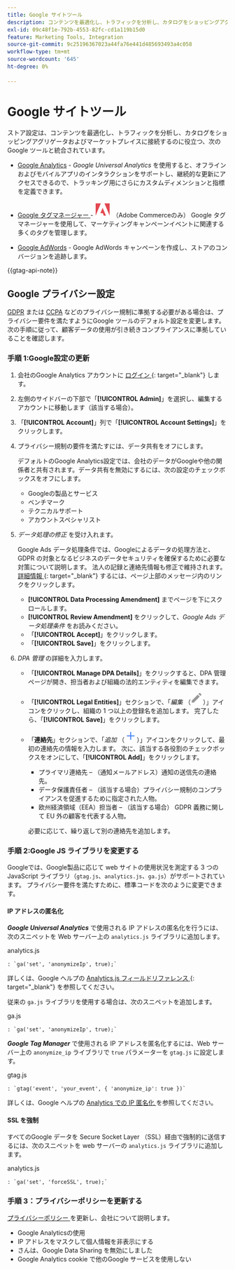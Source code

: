 ```yaml
---
title: Google サイトツール
description: コンテンツを最適化し、トラフィックを分析し、カタログをショッピングアグリゲータおよびマーケットプレイスに接続するために使用できる、Google ツール統合について説明します。
exl-id: 09c48f1e-792b-4553-82fc-cd1a119b15d0
feature: Marketing Tools, Integration
source-git-commit: 9c25196367023a44fa76e441d485693493a4c058
workflow-type: tm+mt
source-wordcount: '645'
ht-degree: 0%

---
```


# Google サイトツール

ストア設定は、コンテンツを最適化し、トラフィックを分析し、カタログをショッピングアグリゲータおよびマーケットプレイスに接続するのに役立つ、次のGoogle ツールと統合されています。

- [Google Analytics](google-analytics.md) - _Google Universal Analytics_ を使用すると、オフラインおよびモバイルアプリのインタラクションをサポートし、継続的な更新にアクセスできるので、トラッキング用にさらにカスタムディメンションと指標を定義できます。

- [Google タグマネージャー ](google-tag-manager.md) - ![Adobe Commerce](../assets/adobe-logo.svg) （Adobe Commerceのみ） Google タグマネージャーを使用して、マーケティングキャンペーンイベントに関連する多くのタグを管理します。

- [Google AdWords](google-adwords.md) - Google AdWords キャンペーンを作成し、ストアのコンバージョンを追跡します。

{{gtag-api-note}}

## Google プライバシー設定

[GDPR](../getting-started/compliance-gdpr.md) または [CCPA](../getting-started/compliance-ccpa.md) などのプライバシー規制に準拠する必要がある場合は、プライバシー要件を満たすようにGoogle ツールのデフォルト設定を変更します。 次の手順に従って、顧客データの使用が引き続きコンプライアンスに準拠していることを確認します。

### 手順 1:Google設定の更新

1. 会社のGoogle Analytics アカウントに [ ログイン ][1]{: target="_blank"} します。

1. 左側のサイドバーの下部で「**[!UICONTROL Admin]**」を選択し、編集するアカウントに移動します（該当する場合）。

1. 「**[!UICONTROL Account]**」列で「**[!UICONTROL Account Settings]**」をクリックします。

1. プライバシー規制の要件を満たすには、データ共有をオフにします。

   デフォルトのGoogle Analytics設定では、会社のデータがGoogleや他の関係者と共有されます。データ共有を無効にするには、次の設定のチェックボックスをオフにします。

   - Googleの製品とサービス
   - ベンチマーク
   - テクニカルサポート
   - アカウントスペシャリスト

1. _データ処理の修正_ を受け入れます。

   Google Ads データ処理条件では、Googleによるデータの処理方法と、GDPR の対象となるビジネスのデータセキュリティを確保するために必要な対策について説明します。 法人の記録と連絡先情報も修正で維持されます。 [ 詳細情報 ][2]{: target="_blank"} するには、ページ上部のメッセージ内のリンクをクリックします。

   - **[!UICONTROL Data Processing Amendment]** までページを下にスクロールします。
   - **[!UICONTROL Review Amendment]** をクリックして、_Google Ads データ処理条件_ をお読みください。
   - 「**[!UICONTROL Accept]**」をクリックします。
   - 「**[!UICONTROL Save]**」をクリックします。

1. _DPA 管理_ の詳細を入力します。

   - 「**[!UICONTROL Manage DPA Details]**」をクリックすると、DPA 管理ページが開き、担当者および組織の法的エンティティを編集できます。

   - 「**[!UICONTROL Legal Entities]**」セクションで、「_編集_ （![Google編集アイコン ](./assets/google-icon-edit.png)）」アイコンをクリックし、組織の 1 つ以上の登録名を追加します。 完了したら、「**[!UICONTROL Save]**」をクリックします。

   - 「**連絡先**」セクションで、「_追加_ （![Google追加アイコン ](./assets/google-icon-add.png)）」アイコンをクリックして、最初の連絡先の情報を入力します。 次に、該当する各役割のチェックボックスをオンにして、「**[!UICONTROL Add]**」をクリックします。

      - プライマリ連絡先 – （通知メールアドレス）通知の送信先の連絡先。
      - データ保護責任者 – （該当する場合）プライバシー規制のコンプライアンスを促進するために指定された人物。
      - 欧州経済領域（EEA）担当者 – （該当する場合） GDPR 義務に関して EU 外の顧客を代表する人物。

     必要に応じて、繰り返して別の連絡先を追加します。

### 手順 2:Google JS ライブラリを変更する

Googleでは、Google製品に応じて web サイトの使用状況を測定する 3 つのJavaScript ライブラリ（`gtag.js`、`analytics.js`、`ga.js`）がサポートされています。 プライバシー要件を満たすために、標準コードを次のように変更できます。

#### IP アドレスの匿名化

**_Google Universal Analytics_** で使用される IP アドレスの匿名化を行うには、次のスニペットを Web サーバー上の `analytics.js` ライブラリに追加します。

analytics.js

```
: `ga('set', 'anonymizeIp', true);`
```

詳しくは、Google ヘルプの [Analytics.js フィールドリファレンス ][3]{: target="_blank"} を参照してください。

従来の `ga.js` ライブラリを使用する場合は、次のスニペットを追加します。

ga.js

```
: `ga('set', 'anonymizeIp', true);`
```

**_Google Tag Manager_** で使用される IP アドレスを匿名化するには、Web サーバー上の `anonymize_ip` ライブラリで `true` パラメーターを `gtag.js` に設定します。

gtag.js

```
: `gtag('event', 'your_event', { 'anonymize_ip': true })`
```

詳しくは、Google ヘルプの [Analytics での IP 匿名化 ][4] を参照してください。

#### SSL を強制

すべてのGoogle データを Secure Socket Layer （SSL）経由で強制的に送信するには、次のスニペットを web サーバーの `analytics.js` ライブラリに追加します。

analytics.js

```
: `ga('set', 'forceSSL', true);`
```

### 手順 3：プライバシーポリシーを更新する

[ プライバシーポリシー ](../getting-started/privacy-policy.md) を更新し、会社について説明します。

- Google Analyticsの使用
- IP アドレスをマスクして個人情報を非表示にする
- さんは、Google Data Sharing を無効にしました
- Google Analytics cookie で他のGoogle サービスを使用しない

[1]: https://www.google.com/analytics/
[2]: https://support.google.com/analytics/answer/3379636
[3]: https://developers.google.com/analytics/devguides/collection/analyticsjs/field-reference
[4]: https://support.google.com/analytics/answer/2763052

